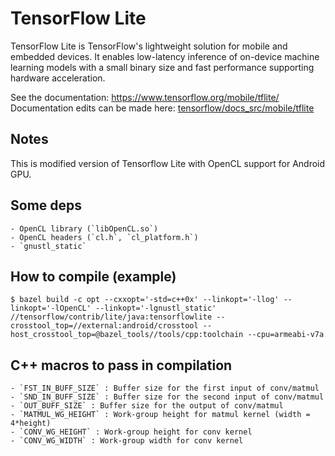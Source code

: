 # TensorFlow Lite

TensorFlow Lite is TensorFlow's lightweight solution for mobile and embedded
devices. It enables low-latency inference of on-device machine learning models
with a small binary size and fast performance supporting hardware acceleration.

See the documentation: https://www.tensorflow.org/mobile/tflite/
Documentation edits can be made here: [tensorflow/docs_src/mobile/tflite](../../docs_src/mobile/tflite)

## Notes
This is modified version of Tensorflow Lite with OpenCL support for Android GPU.

## Some deps
	- OpenCL library (`libOpenCL.so`)
	- OpenCL headers (`cl.h`, `cl_platform.h`)
	- `gnustl_static`

## How to compile (example)
`$ bazel build -c opt --cxxopt='-std=c++0x' --linkopt='-llog' --linkopt='-lOpenCL' --linkopt='-lgnustl_static' //tensorflow/contrib/lite/java:tensorflowlite --crosstool_top=//external:android/crosstool --host_crosstool_top=@bazel_tools//tools/cpp:toolchain --cpu=armeabi-v7a`

## C++ macros to pass in compilation
	- `FST_IN_BUFF_SIZE` : Buffer size for the first input of conv/matmul
	- `SND_IN_BUFF_SIZE` : Buffer size for the second input of conv/matmul
	- `OUT_BUFF_SIZE` : Buffer size for the output of conv/matmul
	- `MATMUL_WG_HEIGHT` : Work-group height for matmul kernel (width = 4*height)
	- `CONV_WG_HEIGHT` : Work-group height for conv kernel
	- `CONV_WG_WIDTH` : Work-group width for conv kernel